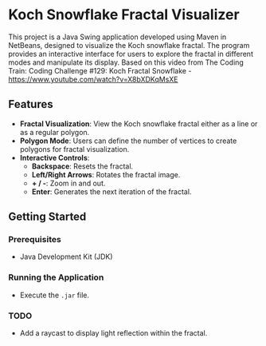 # Koch Snowflake Fractal Visualizer

This project is a Java Swing application developed using Maven in NetBeans, designed to visualize the Koch snowflake fractal. The program provides an interactive interface for users to explore the fractal in different modes and manipulate its display.
Based on this video from The Coding Train:
    Coding Challenge #129: Koch Fractal Snowflake - https://www.youtube.com/watch?v=X8bXDKqMsXE

## Features

- **Fractal Visualization**: View the Koch snowflake fractal either as a line or as a regular polygon.
- **Polygon Mode**: Users can define the number of vertices to create polygons for fractal visualization.
- **Interactive Controls**:
  - **Backspace**: Resets the fractal.
  - **Left/Right Arrows**: Rotates the fractal image.
  - **+ / -**: Zoom in and out.
  - **Enter**: Generates the next iteration of the fractal.

## Getting Started

### Prerequisites

- Java Development Kit (JDK)

### Running the Application

-  Execute the `.jar` file.

### TODO

-  Add a raycast to display light reflection within the fractal.
